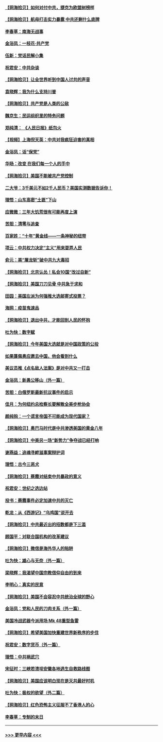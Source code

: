 #### [【网海拾贝】如何对付中共，捷克为欧盟树榜样](../pages/nsc993/n12374209.md?t=09021302) 
#### [【网海拾贝】航母打击实力暴露 中共还剩什么底牌](../pages/nsc993/n12371825.md?t=09021302) 
#### [李春草：南海无战事](../pages/nsc993/n12371159.md?t=09021302) 
#### [金浴凤：一枝花·共产党](../pages/nsc993/n12368757.md?t=09021302) 
#### [伍新：党话民解小集](../pages/nsc993/n12366907.md?t=09021302) 
#### [祝君安：中共杂谈](../pages/nsc993/n12366076.md?t=09021302) 
#### [【网海拾贝】让全世界听到中国人讨共的声音](../pages/nsc993/n12365569.md?t=09021302) 
#### [袁晓辉：我为什么支持川普](../pages/nsc993/n12362670.md?t=09021302) 
#### [【网海拾贝】共产党是人类的公敌](../pages/nsc993/n12363182.md?t=09021302) 
#### [魏京生：民运组织里的特务问题](../pages/nsc993/n12363010.md?t=09021302) 
#### [郑纯清： 《人民日报》纸包火](../pages/nsc993/n12362706.md?t=09021302) 
#### [【视频】上海倪天英：中共对我疯狂迫害的真相](../pages/nsc993/n12356341.md?t=09021302) 
#### [金浴凤：话“保党”](../pages/nsc993/n12361867.md?t=09021302) 
#### [华旸：改变 在我们每一个人的手中](../pages/nsc993/n12361774.md?t=09021302) 
#### [【网海拾贝】美国不能被共产党控制](../pages/nsc993/n12360271.md?t=09021302) 
#### [二大爷：3千美元不如2千人民币？美国实测数据告诉你！](../pages/nsc993/n12358563.md?t=09021302) 
#### [理悟：山东高密“土匪”下山](../pages/nsc993/n12358535.md?t=09021302) 
#### [应微微：三年大饥荒很有可能再度上演](../pages/nsc993/n12358523.md?t=09021302) 
#### [苦胆：清零与追查](../pages/nsc993/n12358501.md?t=09021302) 
#### [百家姓：“十年”黄金线——一条神秘的纽带](../pages/nsc993/n12358319.md?t=09021302) 
#### [项云：中共权力决定“主义”用来耍弄人民](../pages/nsc993/n12358172.md?t=09021302) 
#### [俞元：美“屠龙斩”破中共九大毒招](../pages/nsc993/n12357822.md?t=09021302) 
#### [【网海拾贝】北京认怂！私会10国“改过自新”](../pages/nsc993/n12357784.md?t=09021302) 
#### [【网海拾贝】美国刀刀见骨 中共急于求和](../pages/nsc993/n12355511.md?t=09021302) 
#### [田园：美国左派为何强推大选邮寄式投票？](../pages/nsc993/n12352963.md?t=09021302) 
#### [海网：疫苗鬼速品](../pages/nsc993/n12354438.md?t=09021302) 
#### [【网海拾贝】退出中共，才能回到人民的怀抱](../pages/nsc993/n12352634.md?t=09021302) 
#### [吐为快：数字赋](../pages/nsc993/n12352317.md?t=09021302) 
#### [【网海拾贝】今年美国大选就是对中国政策的公投](../pages/nsc993/n12350973.md?t=09021302) 
#### [如果蓬佩奥应邀去中国，他会看到什么](../pages/nsc993/n12350945.md?t=09021302) 
#### [美议员推《点名敌人法案》是对中共又一打击](../pages/nsc993/n12350765.md?t=09021302) 
#### [金浴凤：新愚公移山（外一篇）](../pages/nsc993/n12350253.md?t=09021302) 
#### [苦胆：白俄罗斯最新抗议事件的启示](../pages/nsc993/n12349989.md?t=09021302) 
#### [佳月：为何纽约总检察长要解散全美步枪协会](../pages/nsc993/n12349939.md?t=09021302) 
#### [颜纯钩：一个谎言帝国不可能成为现代国家？](../pages/nsc993/n12349898.md?t=09021302) 
#### [【网海拾贝】奥巴马时代是中共渗透美国的黄金八年](../pages/nsc993/n12349284.md?t=09021302) 
#### [【网海拾贝】中美另一场“新势力”争夺战已经打响](../pages/nsc993/n12346998.md?t=09021302) 
#### [谢燕益：追魂寻衅滋事案辩护词](../pages/nsc993/n12346892.md?t=09021302) 
#### [理悟：古今三恶犬](../pages/nsc993/n12345190.md?t=09021302) 
#### [【网海拾贝】蔡霞对结束中共暴政的意义](../pages/nsc993/n12344263.md?t=09021302) 
#### [祝君安：世纪之选边站](../pages/nsc993/n12342382.md?t=09021302) 
#### [投书：蔡霞事件必定加速中共的灭亡](../pages/nsc993/n12341881.md?t=09021302) 
#### [乾龙：从《西游记》“乌鸡国”说开去](../pages/nsc993/n12341690.md?t=09021302) 
#### [【网海拾贝】中共最近出的招数都是下三滥](../pages/nsc993/n12341593.md?t=09021302) 
#### [顾国平：对联合国机构的改革建议](../pages/nsc993/n12339928.md?t=09021302) 
#### [【网海拾贝】微信是海外华人的陷阱](../pages/nsc993/n12338868.md?t=09021302) 
#### [吐为快：雄心与无奈（外一篇）](../pages/nsc993/n12338132.md?t=09021302) 
#### [梁晓辉：我渴望中国宗教信仰自由的到来](../pages/nsc993/n12336657.md?t=09021302) 
#### [李明心：真实的民意](../pages/nsc993/n12336089.md?t=09021302) 
#### [【网海拾贝】美国不会容忍中共统治全球的野心](../pages/nsc993/n12336063.md?t=09021302) 
#### [金浴凤：党和人民的刀肉关系（外一篇）](../pages/nsc993/n12335834.md?t=09021302) 
#### [美国冷战武器今派用场 Mk 48重型鱼雷](../pages/nsc993/n12335354.md?t=09021302) 
#### [【网海拾贝】希望美国加快重建世界新秩序的步伐](../pages/nsc993/n12334224.md?t=09021302) 
#### [祝君安：数字货币（外一篇）](../pages/nsc993/n12334186.md?t=09021302) 
#### [理悟：中共祸武穴](../pages/nsc993/n12333962.md?t=09021302) 
#### [宋征时：三峡若溃坝安徽各地逃生自救路线图](../pages/nsc993/n12332450.md?t=09021302) 
#### [【网海拾贝】美国应该明白现在是灭共最好时机](../pages/nsc993/n12332313.md?t=09021302) 
#### [吐为快：极权的欲望（外二篇）](../pages/nsc993/n12332089.md?t=09021302) 
#### [【网海拾贝】红色恐怖主义征服不了香港人的心](../pages/nsc993/n12329296.md?t=09021302) 
#### [李春草：专制的末日](../pages/nsc993/n12329079.md?t=09021302) 

----
#### [ >>> 更早内容 <<< ](../indexes/nsc993-earlier.md)
